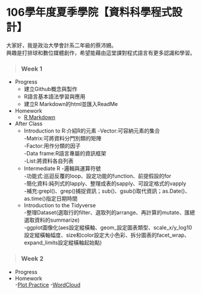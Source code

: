 # 106學年度夏季學院【資料科學程式設計】  
大家好，我是政治大學會計系二年級的蔡沛姍。  
興趣是打排球和數位媒體創作，希望能藉由這堂課對程式語言有更多認識和學習。  
>### Week 1  
* Progress  
  + 建立Github概念與製作  
  + R語言基本語法學習與應用  
  + 建立R Markdown的html並匯入ReadMe
* Homework  
  + [R Markdown](https://pei4.github.io/cs-x-programming/week1/HW1)
* After Class  
  + Introduction to R:介紹R的元素
   -Vector:可容納元素的集合  
   -Matrix:可將資料分門別類的矩陣  
   -Factor:用作分類的因子  
   -Data frame:R語言專屬的資訊框架  
   -List:將資料各自列表  
  + Intermediate R
   -邏輯與運算符號  
   -功能式:巡迴反覆的loop、設定功能的function、前提假設的for  
   -簡化資料:純列式的lapply、整理成表的sapply、可設定格式的vapply  
   -補充:grepl()、grep()捕捉資訊；sub()、gsub()取代資訊；as.Date()、as.time()指定日期時間  
  + Introduction to the Tidyverse  
   -整理Dataset(選取行的filter、選取列的arrange、再計算的mutate、匯總選取資料的summarize)  
   -ggplot圖像化(aes設定縱橫軸、geom_設定圖表類型、scale_x/y_log10設定縱橫軸幅度、size和color設定大小色彩、拆分圖表的facet_wrap、expand_limits設定縱橫軸起始點)  

>### Week 2  
* Progress  
* Homework  
-[Plot Practice](https://pei4.github.io/cs-x-programming/week2/HW2_part1)
-[WordCloud](https://pei4.github.io/cs-x-programming/week2/HW2_part2)